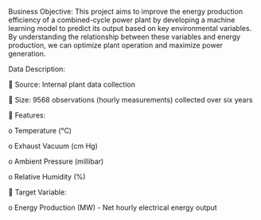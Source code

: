 Business Objective:
This project aims to improve the energy production efficiency of a combined-cycle 
power plant by developing a machine learning model to predict its output based on 
key environmental variables. By understanding the relationship between these 
variables and energy production, we can optimize plant operation and maximize 
power generation.


Data Description:

 Source: Internal plant data collection

 Size: 9568 observations (hourly measurements) collected over six years



 Features:

o Temperature (°C)

o Exhaust Vacuum (cm Hg)

o Ambient Pressure (millibar)

o Relative Humidity (%)


 Target Variable:

o Energy Production (MW) - Net hourly electrical energy output
